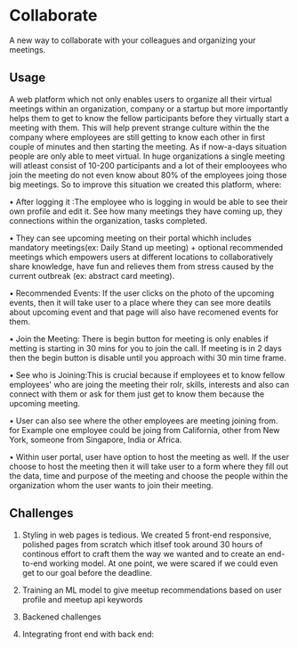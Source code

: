 # Collaborate
A new way to collaborate with your colleagues and organizing your meetings.

## Usage
A web platform which not only enables users to organize all their virtual meetings within an organization, company or a startup but more importantly helps them to get to know the fellow participants before they virtually start a meeting with them. This will help prevent strange culture within the the company where employees are still getting to know each other in first couple of minutes and then starting the meeting. 
As if now-a-days situation people are only able to meet virtual. In huge organizations a single meeting will atleast consist of 10-200 participants and a lot of their emplooyees who join the meeting do not even know about 80% of the employees joing those big meetings. So to improve this situation we created this platform, where: 

• After logging it :The employee who is logging in would be able to see their own profile and edit it. See how many meetings they have coming up, they connections within the organization, tasks completed.

• They can see upcoming meeting on their portal whichh includes mandatory meetings(ex: Daily Stand up meeting) + optional recommended meetings which empowers users at different locations to collaboratively share knowledge, have fun and relieves them from stress caused by the current outbreak (ex: abstract card meeting). 

• Recommended Events: If the user clicks on the photo of the upcoming events, then it will take user to a place where they can see more deatils about upcoming event and that page will also have recomened events for them.

• Join the Meeting: There is begin button for meeting is only enables if metting is starting in 30 mins for you to join the call. If meeting is in 2 days then the begin button is disable until you approach withi 30 min time frame. 

• See who is Joining:This is crucial because if employees et to know fellow employees' who are joing the meeting their rolr, skills, interests and also can connect with them or ask for them just get to know them because the upcoming meeting. 

• User can also see where the other employees are meeting joining from. for Example one employee could be joing from California, other from New York, someone from Singapore, India or Africa.

• Within user portal, user have option to host the meeting as well. If the user choose to host the meeting then it will take user to a form where they fill out the data, time and purpose of the meeting and choose the people within the organization whom the user wants to join their meeting.

## Challenges ##

1) Styling in web pages is tedious. We created 5 front-end responsive, polished pages from scratch which itlsef took around 30 hours of continous effort to craft them the way we wanted and to create an end-to-end working model. At one point, we were scared if we could even get to our goal before the deadline.

2) Training an ML model to give meetup recommendations based on user profile and meetup api keywords

3) Backened challenges

4) Integrating front end with back end: 
